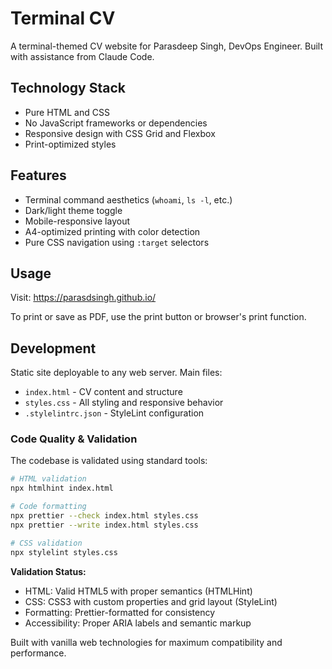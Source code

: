 # Terminal CV

A terminal-themed CV website for Parasdeep Singh, DevOps Engineer. Built with assistance from Claude Code.

## Technology Stack

- Pure HTML and CSS
- No JavaScript frameworks or dependencies
- Responsive design with CSS Grid and Flexbox
- Print-optimized styles

## Features

- Terminal command aesthetics (`whoami`, `ls -l`, etc.)
- Dark/light theme toggle
- Mobile-responsive layout
- A4-optimized printing with color detection
- Pure CSS navigation using `:target` selectors

## Usage

Visit: https://parasdsingh.github.io/

To print or save as PDF, use the print button or browser's print function.

## Development

Static site deployable to any web server. Main files:
- `index.html` - CV content and structure
- `styles.css` - All styling and responsive behavior
- `.stylelintrc.json` - StyleLint configuration

### Code Quality & Validation

The codebase is validated using standard tools:

```bash
# HTML validation
npx htmlhint index.html

# Code formatting
npx prettier --check index.html styles.css
npx prettier --write index.html styles.css

# CSS validation
npx stylelint styles.css
```

**Validation Status:**
- HTML: Valid HTML5 with proper semantics (HTMLHint)
- CSS: CSS3 with custom properties and grid layout (StyleLint) 
- Formatting: Prettier-formatted for consistency
- Accessibility: Proper ARIA labels and semantic markup

Built with vanilla web technologies for maximum compatibility and performance.